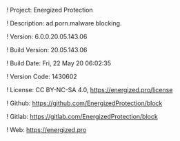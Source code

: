 ! Project: Energized Protection

! Description: ad.porn.malware blocking.

! Version: 6.0.0.20.05.143.06

! Build Version: 20.05.143.06

! Build Date: Fri, 22 May 20 06:02:35

! Version Code: 1430602

! License: CC BY-NC-SA 4.0, https://energized.pro/license

! Github: https://github.com/EnergizedProtection/block

! Gitlab: https://gitlab.com/EnergizedProtection/block


! Web: https://energized.pro
